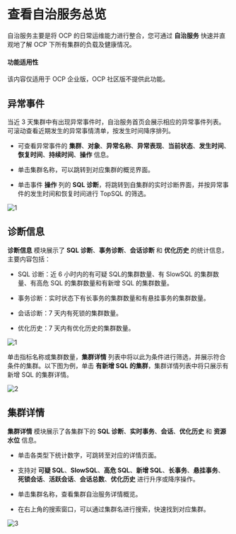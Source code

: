 # 查看自治服务总览

自治服务主要是将 OCP 的日常运维能力进行整合，您可通过 **自治服务** 快速并直观地了解 OCP 下所有集群的负载及健康情况。

<main id="notice" type='notice'>
    <h4>功能适用性</h4>
    <p>该内容仅适用于 OCP 企业版，OCP 社区版不提供此功能。</p>
</main>

## 异常事件

当近 3 天集群中有出现异常事件时，自治服务首页会展示相应的异常事件列表。可滚动查看近期发生的异常事情清单，按发生时间降序排列。

* 可查看异常事件的 **集群**、**对象**、**异常名称**、**异常表现**、**当前状态**、**发生时间**、**恢复时间**、**持续时间**、**操作** 信息。

* 单击集群名称，可以跳转到对应集群的概览界面。

* 单击事件 **操作** 列的 **SQL 诊断**，将跳转到自集群的实时诊断界面，并按异常事件的发生时间和恢复时间进行 TopSQL 的筛选。

![1](https://obbusiness-private.oss-cn-shanghai.aliyuncs.com/doc/img/ocp/420/oas-overview-1.png)

## 诊断信息

**诊断信息** 模块展示了 **SQL 诊断**、**事务诊断**、**会话诊断** 和 **优化历史** 的统计信息，主要内容包括：

* SQL 诊断：近 6 小时内的有可疑 SQL的集群数量、有 SlowSQL 的集群数量、有高危 SQL 的集群数量和有新增 SQL 的集群数量。

* 事务诊断：实时状态下有长事务的集群数量和有悬挂事务的集群数量。

* 会话诊断：7 天内有死锁的集群数量。

* 优化历史：7 天内有优化历史的集群数量。

![1](https://obbusiness-private.oss-cn-shanghai.aliyuncs.com/doc/img/ocp/410/%E8%87%AA%E6%B2%BB%E6%9C%8D%E5%8A%A1%E6%A6%82%E8%A7%88.png)

单击指标名称或集群数量，**集群详情** 列表中将以此为条件进行筛选，并展示符合条件的集群。以下图为例，单击 **有新增 SQL 的集群**，集群详情列表中将只展示有新增 SQL 的集群详情。

![2](https://obbusiness-private.oss-cn-shanghai.aliyuncs.com/doc/img/ocp/410/%E8%87%AA%E6%B2%BB%E6%9C%8D%E5%8A%A1%E9%9B%86%E7%BE%A4.png)

## 集群详情

**集群详情** 模块展示了各集群下的 **SQL 诊断**、**实时事务**、**会话**、**优化历史** 和 **资源水位** 信息。

* 单击各类型下统计数字，可跳转至对应的详情页面。

* 支持对 **可疑 SQL**、**SlowSQL**、**高危 SQL**、**新增 SQL**、**长事务**、**悬挂事务**、**死锁会话**、**活跃会话**、**会话总数**、**优化历史** 进行升序或降序操作。

* 单击集群名称，查看集群自治服务详情概览。

* 在右上角的搜索窗口，可以通过集群名进行搜索，快速找到对应集群。

![3](https://obbusiness-private.oss-cn-shanghai.aliyuncs.com/doc/img/ocp/421/OAS/%E8%87%AA%E6%B2%BB%E6%9C%8D%E5%8A%A1-4.png)
